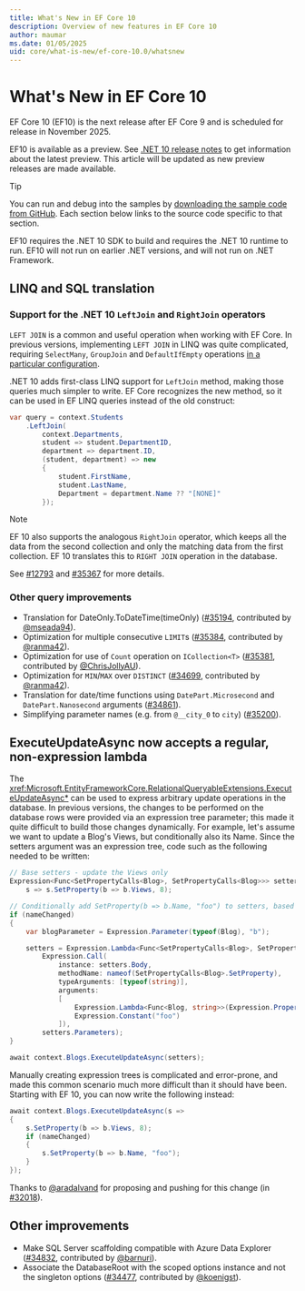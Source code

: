```yaml
---
title: What's New in EF Core 10
description: Overview of new features in EF Core 10
author: maumar
ms.date: 01/05/2025
uid: core/what-is-new/ef-core-10.0/whatsnew
---
```


# What's New in EF Core 10

EF Core 10 (EF10) is the next release after EF Core 9 and is scheduled for release in November 2025.

EF10 is available as a preview. See [.NET 10 release notes](https://github.com/dotnet/core/release-notes/10.0) to get information about the latest preview. This article will be updated as new preview releases are made available.

> [!TIP]
> You can run and debug into the samples by [downloading the sample code from GitHub](https://github.com/dotnet/EntityFramework.Docs). Each section below links to the source code specific to that section.

EF10 requires the .NET 10 SDK to build and requires the .NET 10 runtime to run. EF10 will not run on earlier .NET versions, and will not run on .NET Framework.

<a name="linq-and-sql-translation"></a>

## LINQ and SQL translation

<a name="support-left-join"></a>

### Support for the .NET 10 `LeftJoin` and `RightJoin` operators

`LEFT JOIN` is a common and useful operation when working with EF Core. In previous versions, implementing `LEFT JOIN` in LINQ was quite complicated, requiring `SelectMany`, `GroupJoin` and `DefaultIfEmpty` operations [in a particular configuration](/dotnet/csharp/linq/standard-query-operators/join-operations#perform-left-outer-joins).

.NET 10 adds first-class LINQ support for `LeftJoin` method, making those queries much simpler to write. EF Core recognizes the new method, so it can be used in EF LINQ queries instead of the old construct:

```C#
var query = context.Students
    .LeftJoin(
        context.Departments,
        student => student.DepartmentID,
        department => department.ID,
        (student, department) => new 
        { 
            student.FirstName,
            student.LastName,
            Department = department.Name ?? "[NONE]"
        });
```

> [!NOTE]
> EF 10 also supports the analogous `RightJoin` operator, which keeps all the data from the second collection and only the matching data from the first collection. EF 10 translates this to `RIGHT JOIN` operation in the database.

See [#12793](https://github.com/dotnet/efcore/issues/12793) and [#35367](https://github.com/dotnet/efcore/issues/35367) for more details.

<a name="other-query-improvements"></a>

### Other query improvements

* Translation for DateOnly.ToDateTime(timeOnly) ([#35194](https://github.com/dotnet/efcore/pull/35194), contributed by [@mseada94](https://github.com/mseada94)).
* Optimization for multiple consecutive `LIMIT`s ([#35384](https://github.com/dotnet/efcore/pull/35384), contributed by [@ranma42](https://github.com/ranma42)).
* Optimization for use of `Count` operation on `ICollection<T>` ([#35381](https://github.com/dotnet/efcore/pull/35381), contributed by [@ChrisJollyAU](https://github.com/ChrisJollyAU)).
* Optimization for `MIN`/`MAX` over `DISTINCT` ([#34699](https://github.com/dotnet/efcore/pull/34699), contributed by [@ranma42](https://github.com/ranma42)).
* Translation for date/time functions using `DatePart.Microsecond` and `DatePart.Nanosecond` arguments ([#34861](https://github.com/dotnet/efcore/pull/34861)).
* Simplifying parameter names (e.g. from `@__city_0` to `city`) ([#35200](https://github.com/dotnet/efcore/pull/35200)).

## ExecuteUpdateAsync now accepts a regular, non-expression lambda

The <xref:Microsoft.EntityFrameworkCore.RelationalQueryableExtensions.ExecuteUpdateAsync*> can be used to express arbitrary update operations in the database. In previous versions, the changes to be performed on the database rows were provided via an expression tree parameter; this made it quite difficult to build those changes dynamically. For example, let's assume we want to update a Blog's Views, but conditionally also its Name. Since the setters argument was an expression tree, code such as the following needed to be written:

```c#
// Base setters - update the Views only
Expression<Func<SetPropertyCalls<Blog>, SetPropertyCalls<Blog>>> setters =
    s => s.SetProperty(b => b.Views, 8);

// Conditionally add SetProperty(b => b.Name, "foo") to setters, based on the value of nameChanged
if (nameChanged)
{
    var blogParameter = Expression.Parameter(typeof(Blog), "b");

    setters = Expression.Lambda<Func<SetPropertyCalls<Blog>, SetPropertyCalls<Blog>>>(
        Expression.Call(
            instance: setters.Body,
            methodName: nameof(SetPropertyCalls<Blog>.SetProperty),
            typeArguments: [typeof(string)],
            arguments:
            [
                Expression.Lambda<Func<Blog, string>>(Expression.Property(blogParameter, nameof(Blog.Name)), blogParameter),
                Expression.Constant("foo")
            ]),
        setters.Parameters);
}

await context.Blogs.ExecuteUpdateAsync(setters);
```

Manually creating expression trees is complicated and error-prone, and made this common scenario much more difficult than it should have been. Starting with EF 10, you can now write the following instead:

```c#
await context.Blogs.ExecuteUpdateAsync(s =>
{
    s.SetProperty(b => b.Views, 8);
    if (nameChanged)
    {
        s.SetProperty(b => b.Name, "foo");
    }
});
```

Thanks to [@aradalvand](https://github.com/aradalvand) for proposing and pushing for this change (in [#32018](https://github.com/dotnet/efcore/issues/32018)).

<a name="other-improvements"></a>

## Other improvements

* Make SQL Server scaffolding compatible with Azure Data Explorer ([#34832](https://github.com/dotnet/efcore/pull/34832), contributed by [@barnuri](https://github.com/barnuri)).
* Associate the DatabaseRoot with the scoped options instance and not the singleton options ([#34477](https://github.com/dotnet/efcore/pull/34477), contributed by [@koenigst](https://github.com/koenigst)).
